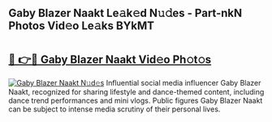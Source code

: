 ## Gaby Blazer Naakt Le𝚊k𝚎d N𝚞𝚍es - Part-nkN Photos Vid𝚎o Le𝚊ks BYkMT

# <h2><a href="http://fb92xw.evod.top/?m=Gaby+Blazer+Naakt">🔗 👉🔴 Gaby Blazer Naakt Vid𝚎o Ph𝚘t𝚘s</a></h2>

[![Gaby Blazer Naakt N𝚞d𝚎s](https://i.imgur.com/8V9OHl7.gif)](http://fb92xw.evod.top/?m=Gaby+Blazer+Naakt)
Influential social media influencer Gaby Blazer Naakt, recognized for sharing lifestyle and dance-themed content, including dance trend performances and mini vlogs. Public figures Gaby Blazer Naakt can be subject to intense media scrutiny of their personal lives. 
